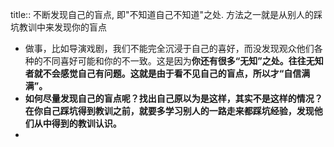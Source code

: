title:: 不断发现自己的盲点, 即"不知道自己不知道"之处. 方法之一就是从别人的踩坑教训中来发现你的盲点

- 做事，比如导演戏剧，我们不能完全沉浸于自己的喜好，而没发现观众他们各种的不同喜好可能和你的不一致。这是因为**你还有很多“无知”之处。往往无知者就不会感觉自己有问题。这就是由于看不见自己的盲点，所以才“自信满满”。**
- **如何尽量发现自己的盲点呢？找出自己原以为是这样，其实不是这样的情况？在你自己踩坑得到教训之前，就要多学习别人的一路走来都踩坑经验，发现他们从中得到的教训认识。**
-
